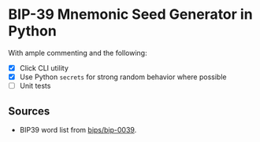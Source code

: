 # BIP-39 Mnemonic Seed Generator in Python

With ample commenting and the following:
* [x] Click CLI utility
* [x] Use Python `secrets` for strong random behavior where possible
* [ ] Unit tests

## Sources
* BIP39 word list from [bips/bip-0039](https://github.com/bitcoin/bips/tree/master/bip-0039).

